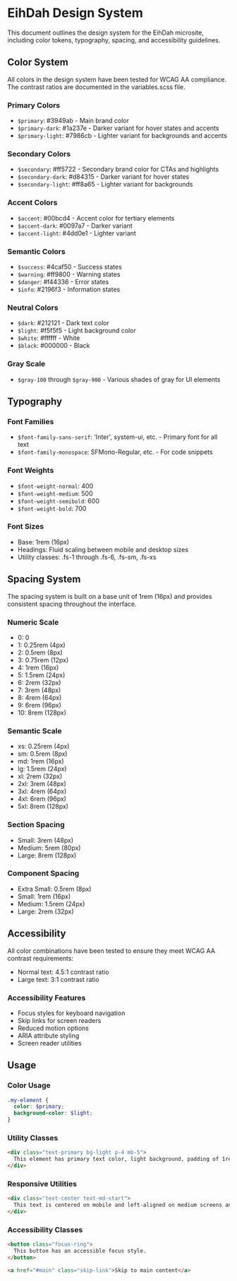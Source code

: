 # EihDah Design System

This document outlines the design system for the EihDah microsite, including color tokens, typography, spacing, and accessibility guidelines.

## Color System

All colors in the design system have been tested for WCAG AA compliance. The contrast ratios are documented in the variables.scss file.

### Primary Colors
- `$primary`: #3949ab - Main brand color
- `$primary-dark`: #1a237e - Darker variant for hover states and accents
- `$primary-light`: #7986cb - Lighter variant for backgrounds and accents

### Secondary Colors
- `$secondary`: #ff5722 - Secondary brand color for CTAs and highlights
- `$secondary-dark`: #d84315 - Darker variant for hover states
- `$secondary-light`: #ff8a65 - Lighter variant for backgrounds

### Accent Colors
- `$accent`: #00bcd4 - Accent color for tertiary elements
- `$accent-dark`: #0097a7 - Darker variant
- `$accent-light`: #4dd0e1 - Lighter variant

### Semantic Colors
- `$success`: #4caf50 - Success states
- `$warning`: #ff9800 - Warning states
- `$danger`: #f44336 - Error states
- `$info`: #2196f3 - Information states

### Neutral Colors
- `$dark`: #212121 - Dark text color
- `$light`: #f5f5f5 - Light background color
- `$white`: #ffffff - White
- `$black`: #000000 - Black

### Gray Scale
- `$gray-100` through `$gray-900` - Various shades of gray for UI elements

## Typography

### Font Families
- `$font-family-sans-serif`: 'Inter', system-ui, etc. - Primary font for all text
- `$font-family-monospace`: SFMono-Regular, etc. - For code snippets

### Font Weights
- `$font-weight-normal`: 400
- `$font-weight-medium`: 500
- `$font-weight-semibold`: 600
- `$font-weight-bold`: 700

### Font Sizes
- Base: 1rem (16px)
- Headings: Fluid scaling between mobile and desktop sizes
- Utility classes: .fs-1 through .fs-6, .fs-sm, .fs-xs

## Spacing System

The spacing system is built on a base unit of 1rem (16px) and provides consistent spacing throughout the interface.

### Numeric Scale
- 0: 0
- 1: 0.25rem (4px)
- 2: 0.5rem (8px)
- 3: 0.75rem (12px)
- 4: 1rem (16px)
- 5: 1.5rem (24px)
- 6: 2rem (32px)
- 7: 3rem (48px)
- 8: 4rem (64px)
- 9: 6rem (96px)
- 10: 8rem (128px)

### Semantic Scale
- xs: 0.25rem (4px)
- sm: 0.5rem (8px)
- md: 1rem (16px)
- lg: 1.5rem (24px)
- xl: 2rem (32px)
- 2xl: 3rem (48px)
- 3xl: 4rem (64px)
- 4xl: 6rem (96px)
- 5xl: 8rem (128px)

### Section Spacing
- Small: 3rem (48px)
- Medium: 5rem (80px)
- Large: 8rem (128px)

### Component Spacing
- Extra Small: 0.5rem (8px)
- Small: 1rem (16px)
- Medium: 1.5rem (24px)
- Large: 2rem (32px)

## Accessibility

All color combinations have been tested to ensure they meet WCAG AA contrast requirements:
- Normal text: 4.5:1 contrast ratio
- Large text: 3:1 contrast ratio

### Accessibility Features
- Focus styles for keyboard navigation
- Skip links for screen readers
- Reduced motion options
- ARIA attribute styling
- Screen reader utilities

## Usage

### Color Usage
```scss
.my-element {
  color: $primary;
  background-color: $light;
}
```

### Utility Classes
```html
<div class="text-primary bg-light p-4 mb-5">
  This element has primary text color, light background, padding of 1rem, and margin-bottom of 3rem.
</div>
```

### Responsive Utilities
```html
<div class="text-center text-md-start">
  This text is centered on mobile and left-aligned on medium screens and up.
</div>
```

### Accessibility Classes
```html
<button class="focus-ring">
  This button has an accessible focus style.
</button>

<a href="#main" class="skip-link">Skip to main content</a>
```